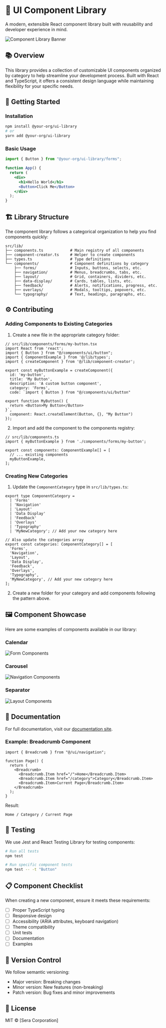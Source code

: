 # 🎨 UI Component Library

A modern, extensible React component library built with reusability and developer experience in mind.

![Component Library Banner](https://via.placeholder.com/1200x300)

## 📚 Overview

This library provides a collection of customizable UI components organized by category to help streamline your development process. Built with React and TypeScript, it offers a consistent design language while maintaining flexibility for your specific needs.

## 🚀 Getting Started

### Installation

```bash
npm install @your-org/ui-library
# or
yarn add @your-org/ui-library
```

### Basic Usage

```jsx
import { Button } from "@your-org/ui-library/forms";

function App() {
  return (
    <div>
      <h1>Hello World</h1>
      <Button>Click Me</Button>
    </div>
  );
}
```

## 🏗️ Library Structure

The component library follows a categorical organization to help you find components quickly:

```
src/lib/
├── components.ts            # Main registry of all components
├── component-creator.ts     # Helper to create components
├── types.ts                 # Type definitions
└── components/              # Component definitions by category
    ├── forms/               # Inputs, buttons, selects, etc.
    ├── navigation/          # Menus, breadcrumbs, tabs, etc.
    ├── layout/              # Grid, containers, dividers, etc.
    ├── data-display/        # Cards, tables, lists, etc.
    ├── feedback/            # Alerts, notifications, progress, etc.
    ├── overlays/            # Modals, tooltips, popovers, etc.
    └── typography/          # Text, headings, paragraphs, etc.
```

## ⚙️ Contributing

### Adding Components to Existing Categories

1. Create a new file in the appropriate category folder:

```tsx
// src/lib/components/forms/my-button.tsx
import React from 'react';
import { Button } from "@/components/ui/button";
import { ComponentExample } from '@/lib/types';
import { createComponent } from '@/lib/component-creator';

export const myButtonExample = createComponent({
  id: 'my-button',
  title: 'My Button',
  description: 'A custom button component',
  category: 'Forms',
  code: `import { Button } from "@/components/ui/button"

export function MyButton() {
  return <Button>My Button</Button>
}`,
  component: React.createElement(Button, {}, "My Button")
});
```

2. Import and add the component to the components registry:

```tsx
// src/lib/components.ts
import { myButtonExample } from './components/forms/my-button';

export const components: ComponentExample[] = [
  // ... existing components
  myButtonExample,
];
```

### Creating New Categories

1. Update the `ComponentCategory` type in `src/lib/types.ts`:

```tsx
export type ComponentCategory =
  | 'Forms'
  | 'Navigation'
  | 'Layout'
  | 'Data Display'
  | 'Feedback'
  | 'Overlays'
  | 'Typography'
  | 'MyNewCategory'; // Add your new category here

// Also update the categories array
export const categories: ComponentCategory[] = [
  'Forms',
  'Navigation',
  'Layout',
  'Data Display',
  'Feedback',
  'Overlays',
  'Typography',
  'MyNewCategory', // Add your new category here
];
```

2. Create a new folder for your category and add components following the pattern above.

## 🖼️ Component Showcase

Here are some examples of components available in our library:

### Calendar
![Form Components](./src/images/calendar.png)

### Carousel
![Navigation Components](./src/images/Carousel.png)

### Separator
![Layout Components](./src/images/Separator.png)

## 📖 Documentation

For full documentation, visit our [documentation site](https://your-component-library-docs.com).

### Example: Breadcrumb Component

```tsx
import { Breadcrumb } from "@/ui/navigation";

function Page() {
  return (
    <Breadcrumb>
      <Breadcrumb.Item href="/">Home</Breadcrumb.Item>
      <Breadcrumb.Item href="/category">Category</Breadcrumb.Item>
      <Breadcrumb.Item>Current Page</Breadcrumb.Item>
    </Breadcrumb>
  );
}
```

Result:

```
Home / Category / Current Page
```

## 🧪 Testing

We use Jest and React Testing Library for testing components:

```bash
# Run all tests
npm test

# Run specific component tests
npm test -- -t "Button"
```

## 📋 Component Checklist

When creating a new component, ensure it meets these requirements:

- [ ] Proper TypeScript typing
- [ ] Responsive design
- [ ] Accessibility (ARIA attributes, keyboard navigation)
- [ ] Theme compatibility
- [ ] Unit tests
- [ ] Documentation
- [ ] Examples

## 🔄 Version Control

We follow semantic versioning:

- Major version: Breaking changes
- Minor version: New features (non-breaking)
- Patch version: Bug fixes and minor improvements

## 📜 License

MIT © [Sera Corporation]
